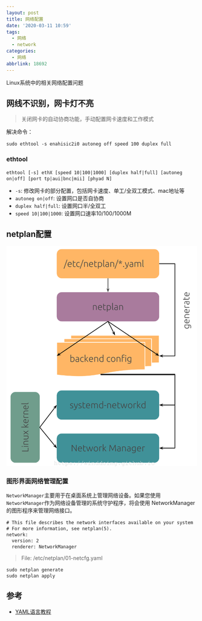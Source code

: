 ```yaml
---
layout: post
title: 网络配置
date: '2020-03-11 10:59'
tags:
  - 网络
  - network
categories:
  - 网络
abbrlink: 18692
---
```


Linux系统中的相关网络配置问题

<!--more-->


## 网线不识别，网卡灯不亮

> 关闭网卡的自动协商功能，手动配置网卡速度和工作模式

解决命令：
``` shell
sudo ethtool -s enahisic2i0 autoneg off speed 100 duplex full
```
### ethtool

``` shell
ethtool [-s] ethX [speed 10|100|1000] [duplex half|full] [autoneg on|off] [port tp|aui|bnc|mii] [phyad N]
```

- `-s`: 修改网卡的部分配置，包括网卡速度、单工/全双工模式、mac地址等
- `autoneg on|off`: 设置网口是否自协商
- `duplex half|full`: 设置网口半/全双工
- `speed 10|100|1000`: 设置网口速率10/100/1000M

## netplan配置

![network_netplan](/images/2020/03/network_netplan.png)

### 图形界面网络管理配置

`NetworkManager`主要用于在桌面系统上管理网络设备。如果您使用`NetworkManager`作为网络设备管理的系统守护程序，将会使用 NetworkManager 的图形程序来管理网络接口。

```
# This file describes the network interfaces available on your system
# For more information, see netplan(5).
network:
  version: 2
  renderer: NetworkManager
```
> File: /etc/netplan/01-netcfg.yaml

``` shell
sudo netplan generate
sudo netplan apply
```


## 参考

- [YAML语言教程](https://mp.weixin.qq.com/s?__biz=MzI3MTI2NzkxMA==&mid=2247484080&idx=1&sn=3c5ca66a2dc63c285ca6d2db39f7e553&mpshare=1&scene=23&srcid=0613Bf6KoICw4XVpI9CZzkGE%23rd)

